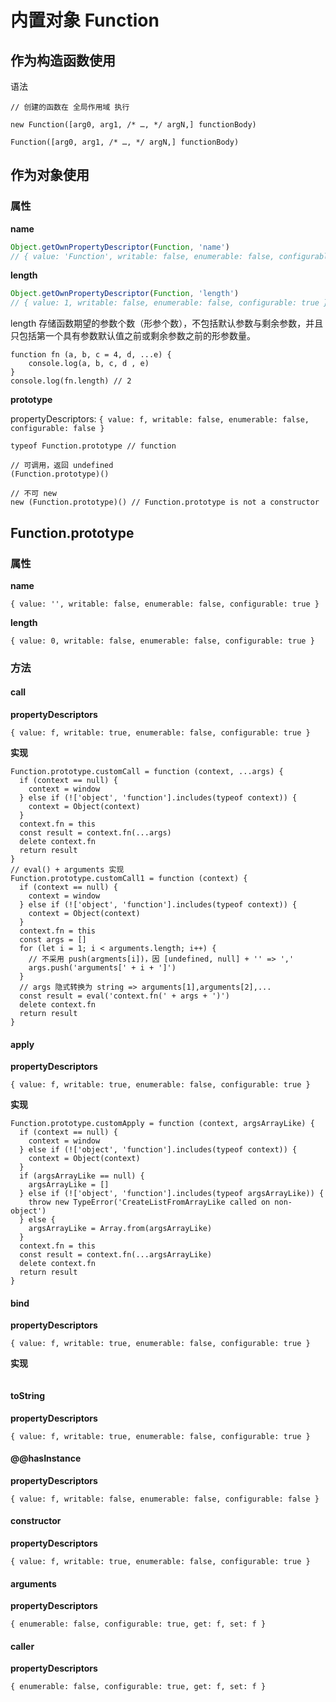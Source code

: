 # 内置对象 Function

## 作为构造函数使用

语法

```
// 创建的函数在 全局作用域 执行

new Function([arg0, arg1, /* …, */ argN,] functionBody)

Function([arg0, arg1, /* …, */ argN,] functionBody)

```

## 作为对象使用

### 属性

**name**
```js
Object.getOwnPropertyDescriptor(Function, 'name')
// { value: 'Function', writable: false, enumerable: false, configurable: true }
```

**length**
```js
Object.getOwnPropertyDescriptor(Function, 'length')
// { value: 1, writable: false, enumerable: false, configurable: true }
```

length 存储函数期望的参数个数（形参个数），不包括默认参数与剩余参数，并且只包括第一个具有参数默认值之前或剩余参数之前的形参数量。

```
function fn (a, b, c = 4, d, ...e) {
    console.log(a, b, c, d , e)
}
console.log(fn.length) // 2
```

**prototype**

propertyDescriptors: 
`{ value: f, writable: false, enumerable: false, configurable: false }`

```
typeof Function.prototype // function

// 可调用，返回 undefined
(Function.prototype)()

// 不可 new
new (Function.prototype)() // Function.prototype is not a constructor
```


## Function.prototype

### 属性

**name**

`{ value: '', writable: false, enumerable: false, configurable: true }`

**length**

`{ value: 0, writable: false, enumerable: false, configurable: true }`

### 方法

#### call

**propertyDescriptors**

`{ value: f, writable: true, enumerable: false, configurable: true }`

**实现**

```
Function.prototype.customCall = function (context, ...args) {
  if (context == null) {
    context = window
  } else if (!['object', 'function'].includes(typeof context)) {
    context = Object(context)
  }
  context.fn = this
  const result = context.fn(...args)
  delete context.fn
  return result
}
// eval() + arguments 实现
Function.prototype.customCall1 = function (context) {
  if (context == null) {
    context = window
  } else if (!['object', 'function'].includes(typeof context)) {
    context = Object(context)
  }
  context.fn = this
  const args = []
  for (let i = 1; i < arguments.length; i++) {
    // 不采用 push(argments[i])，因 [undefined, null] + '' => ','
    args.push('arguments[' + i + ']')
  }
  // args 隐式转换为 string => arguments[1],arguments[2],...
  const result = eval('context.fn(' + args + ')')
  delete context.fn
  return result
}
```

#### apply

**propertyDescriptors**

`{ value: f, writable: true, enumerable: false, configurable: true }`

**实现**

```
Function.prototype.customApply = function (context, argsArrayLike) {
  if (context == null) {
    context = window
  } else if (!['object', 'function'].includes(typeof context)) {
    context = Object(context)
  }
  if (argsArrayLike == null) {
    argsArrayLike = []
  } else if (!['object', 'function'].includes(typeof argsArrayLike)) {
    throw new TypeError('CreateListFromArrayLike called on non-object')
  } else {
    argsArrayLike = Array.from(argsArrayLike)
  }
  context.fn = this
  const result = context.fn(...argsArrayLike)
  delete context.fn
  return result
}
```

#### bind

**propertyDescriptors**

`{ value: f, writable: true, enumerable: false, configurable: true }`

**实现**

```fn

```

#### toString

**propertyDescriptors**

`{ value: f, writable: true, enumerable: false, configurable: true }`

#### @@hasInstance

**propertyDescriptors**

`{ value: f, writable: false, enumerable: false, configurable: false }`

#### constructor

**propertyDescriptors**

`{ value: f, writable: true, enumerable: false, configurable: true }`

#### arguments

**propertyDescriptors**

`{ enumerable: false, configurable: true, get: f, set: f }`

#### caller

**propertyDescriptors**

`{ enumerable: false, configurable: true, get: f, set: f }`
